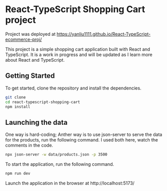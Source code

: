 # React-TypeScript Shopping Cart project

Project was deployed at https://yanliu1111.github.io/React-TypeScript-ecommerce-proj/

This project is a simple shopping cart application built with React and TypeScript. It is a work in progress and will be updated as I learn more about React and TypeScript.

## Getting Started

To get started, clone the repository and install the dependencies.

```bash
git clone
cd react-typescript-shopping-cart
npm install
```

## Launching the data

One way is hard-coding;
Anther way is to use json-server to serve the data for the products, run the following command.
I used both here, watch the comments in the code.

```bash
npx json-server -w data/products.json -p 3500
```

To start the application, run the following command.

```bash
npm run dev
```

Launch the application in the browser at
http://localhost:5173/
